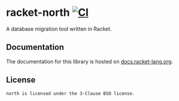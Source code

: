 # racket-north [![CI](https://github.com/Bogdanp/racket-north/workflows/CI/badge.svg)](https://github.com/Bogdanp/racket-north/actions?query=workflow%3ACI)

A database migration tool written in Racket.

## Documentation

The documentation for this library is hosted on [docs.racket-lang.org](http://docs.racket-lang.org/north/index.html).

## License

    north is licensed under the 3-Clause BSD license.
